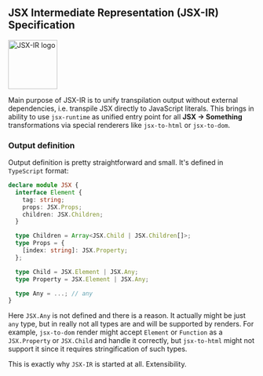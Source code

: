 ## JSX Intermediate Representation (JSX-IR) Specification

<img src="https://raw.githubusercontent.com/jsx-ir/logo/master/jsx.png" alt="JSX-IR logo" width="100">

Main purpose of JSX-IR is to unify transpilation output without external dependencies, i.e. transpile JSX directly to JavaScript literals. This brings in ability to use ```jsx-runtime``` as unified entry point for all **JSX -> Something** transformations via special renderers like ```jsx-to-html``` or ```jsx-to-dom```.

### Output definition

Output definition is pretty straightforward and small. It's defined in ```TypeScript``` format:

```typescript
declare module JSX {
  interface Element {
    tag: string;
    props: JSX.Props;
    children: JSX.Children;
  }

  type Children = Array<JSX.Child | JSX.Children[]>;
  type Props = {
    [index: string]: JSX.Property;
  };

  type Child = JSX.Element | JSX.Any;
  type Property = JSX.Element | JSX.Any;

  type Any = ...; // any
}
```

Here ```JSX.Any``` is not defined and there is a reason. It actually might be just ```any``` type, but in really not all types are and will be supported by renders. For example, ```jsx-to-dom``` render might accept ```Element``` or ```Function``` as a ```JSX.Property``` or ```JSX.Child``` and handle it correctly, but ```jsx-to-html``` might not support it since it requires stringification of such types.

This is exactly why ```JSX-IR``` is started at all. Extensibility.